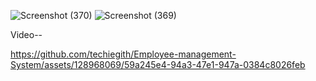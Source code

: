 ![Screenshot (370)](https://github.com/techiegith/Employee-management-System/assets/128968069/61f8bc7d-b8a3-489b-90f0-37d4289884f3)
![Screenshot (369)](https://github.com/techiegith/Employee-management-System/assets/128968069/f19161c0-ce18-4858-8a9a-0f84cb7ce55c)

Video--




https://github.com/techiegith/Employee-management-System/assets/128968069/59a245e4-94a3-47e1-947a-0384c8026feb

